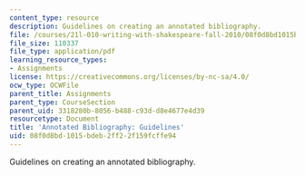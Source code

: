 ```yaml
---
content_type: resource
description: Guidelines on creating an annotated bibliography.
file: /courses/21l-010-writing-with-shakespeare-fall-2010/08f0d8bd1015bdeb2ff22f159fcffe94_MIT21L_010F10_assn07.pdf
file_size: 110337
file_type: application/pdf
learning_resource_types:
- Assignments
license: https://creativecommons.org/licenses/by-nc-sa/4.0/
ocw_type: OCWFile
parent_title: Assignments
parent_type: CourseSection
parent_uid: 3318280b-8056-b488-c93d-d8e4677e4d39
resourcetype: Document
title: 'Annotated Bibliography: Guidelines'
uid: 08f0d8bd-1015-bdeb-2ff2-2f159fcffe94
---
```

Guidelines on creating an annotated bibliography.